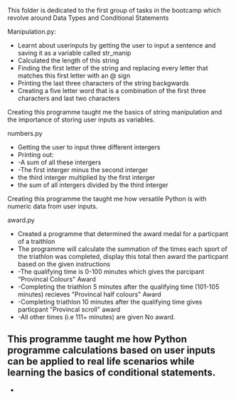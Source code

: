This folder is dedicated to the first group of tasks in the bootcamp which revolve around Data Types and Conditional Statements

Manipulation.py:
- Learnt about userinputs by getting the user to input a sentence and saving it as a variable called str_manip
- Calculated the length of this string
- Finding the first letter of the string and replacing every letter that matches this first letter with an @ sign
- Printing the last three characters of the string backgwards
- Creating a five letter word that is a combination of the first three characters and last two characters

Creating this programme taught me the basics of string manipulation and  the importance of storing user inputs as variables.

numbers.py
- Getting the user to input three different intergers
- Printing out:
-   -A sum of all these intergers
-   -The first interger minus the second interger
-   the third interger multiplied by the first interger
-   the sum of all intergers divided by the third interger

Creating this programme the taught me how versatile Python is with numeric data from user inputs. 

award.py
- Created a programme that determined the award medal for a particpant of a traithlon
- The programme will calculate the summation of the times each sport of the triathlon was completed, display this total then award the particpant based on the given instructions
- -The qualifying time is 0-100 minutes which gives the parcipant "Provincal Colours" Award
- -Completing the triathlon 5 minutes after the qualifying time (101-105 minutes) recieves "Provincal half colours" Award
- -Completing triathlon 10 minutes after the qualifying time gives particpant "Provincal scroll" award
- -All other times (i.e 111+ minutes) are given No award.

This programme taught me how Python programme calculations based on user inputs can be applied to real life scenarios while learning the basics of conditional statements. 
-   
-   

